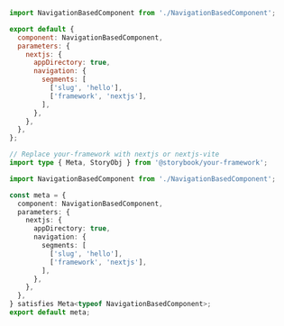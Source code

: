 ```js filename="NavigationBasedComponent.stories.js" renderer="react" language="js"
import NavigationBasedComponent from './NavigationBasedComponent';

export default {
  component: NavigationBasedComponent,
  parameters: {
    nextjs: {
      appDirectory: true,
      navigation: {
        segments: [
          ['slug', 'hello'],
          ['framework', 'nextjs'],
        ],
      },
    },
  },
};
```

```ts filename="NavigationBasedComponent.stories.ts" renderer="react" language="ts"
// Replace your-framework with nextjs or nextjs-vite
import type { Meta, StoryObj } from '@storybook/your-framework';

import NavigationBasedComponent from './NavigationBasedComponent';

const meta = {
  component: NavigationBasedComponent,
  parameters: {
    nextjs: {
      appDirectory: true,
      navigation: {
        segments: [
          ['slug', 'hello'],
          ['framework', 'nextjs'],
        ],
      },
    },
  },
} satisfies Meta<typeof NavigationBasedComponent>;
export default meta;
```
